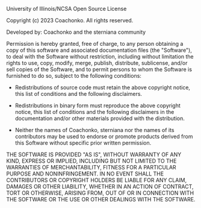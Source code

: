 University of Illinois/NCSA Open Source License

Copyright (c) 2023 Coachonko. All rights reserved.

Developed by: Coachonko and the sterniana community

Permission is hereby granted, free of charge, to any person obtaining a copy of this software and associated 
documentation files (the "Software"), to deal with the Software without restriction, including without 
limitation the rights to use, copy, modify, merge, publish, distribute, sublicense, and/or sell copies 
of the Software, and to permit persons to whom the Software is furnished to do so, subject to the following 
conditions:

* Redistributions of source code must retain the above copyright notice, this list of conditions and the 
  following disclaimers.

* Redistributions in binary form must reproduce the above copyright notice, this list of conditions 
  and the following disclaimers in the documentation and/or other materials provided with the distribution.

* Neither the names of Coachonko, sterniana nor the names of its contributors may be used to endorse or 
  promote products derived from this Software without specific prior written permission.

THE SOFTWARE IS PROVIDED "AS IS", WITHOUT WARRANTY OF ANY KIND, EXPRESS OR IMPLIED, INCLUDING BUT NOT 
LIMITED TO THE WARRANTIES OF MERCHANTABILITY, FITNESS FOR A PARTICULAR PURPOSE AND NONINFRINGEMENT. 
IN NO EVENT SHALL THE CONTRIBUTORS OR COPYRIGHT HOLDERS BE LIABLE FOR ANY CLAIM, DAMAGES OR OTHER LIABILITY, 
WHETHER IN AN ACTION OF CONTRACT, TORT OR OTHERWISE, ARISING FROM, OUT OF OR IN CONNECTION WITH THE 
SOFTWARE OR THE USE OR OTHER DEALINGS WITH THE SOFTWARE.